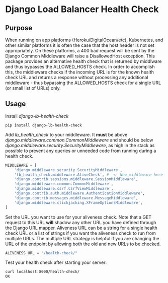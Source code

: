 # Django Load Balancer Health Check

## Purpose

When running on app platforms (Heroku/DigitalOcean/etc), Kubernetes, and other similar platforms it is often the case that the host header is not set appropriately. On these platforms, a 400 bad request will be sent by the Django Common Middleware will raise a DisallowedHost exception. This package provides an alternative health check that is returned by middlware and thus bypasses the ALLOWED_HOSTS check. In order to accomplish this, the middleware checks if the incoming URL is for the known health check URL and returns a response without processing any additional middleware - thus bypassing the ALLOWED_HOSTS check for a single URL (or small list of URLs) only.

## Usage

Install *django-lb-health-check*

```shell
pip install django-lb-health-check
```

Add *lb_health_check* to your middleware. It **must** be above *django.middleware.common.CommonMiddleware* and should be below *django.middleware.security.SecurityMiddleware*, as high in the stack as possible to prevent any queries or unneeded code from running during a health check.

```python
MIDDLEWARE = [
    'django.middleware.security.SecurityMiddleware',
    'lb_health_check.middleware.AliveCheck', #  <- New middleware here
    'django.contrib.sessions.middleware.SessionMiddleware',
    'django.middleware.common.CommonMiddleware',
    'django.middleware.csrf.CsrfViewMiddleware',
    'django.contrib.auth.middleware.AuthenticationMiddleware',
    'django.contrib.messages.middleware.MessageMiddleware',
    'django.middleware.clickjacking.XFrameOptionsMiddleware',
]
```

Set the URL you want to use for your aliveness check. Note that a GET request to this URL **will** shadow any other URL you have defined through the Django URL mapper. Aliveness URL can be a string for a single health check URL or a list of strings if you want the aliveness check to run from multiple URLs. The multiple URL strategy is helpful if you are changing the URL of the endpoint by allowing both the old and new URLs to be checked.

```python
ALIVENESS_URL = "/health-check/"
```

Test your health check after starting your server:

```bash
curl localhost:8000/health-check/
OK
```
